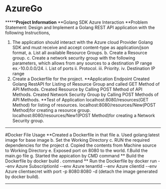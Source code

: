 # AzureGo
***************Project Information**********
**Golang SDK Azure Interaction 
**Problem Statement:
Design and Implement a Golang REST API application with the following Instructions,
1.	The application should interact with the Azure cloud Provider Golang SDK and must receive and accept content-type as application/json format,
a.	List all available Resource Groups.
b.	Create a Resource group.
c.	Create a network security group with the following parameters, which allows from any sources to a destination IP range ex.-10.0.0.0/24.
i.	List of ports
ii.	Protocol.
iii.	Priority.
iv.	Destination IP range
2.	Create a Dockerfile for the project.
**Application Endpoint
Created Golang RestAPI for Listing of Resource Group and called GET Method of API Methods.
Created Resource by Calling POST Method of API Methods.
Created Network Security Group by Calling POST Methods of API Methods.
**Test of Application 
localhost:8080/resources(GET Method) for listing of resources.
localhost:8080/resources/New(POST Method)for creating a resource group.
localhost:8080/resources/New1(POST Method)for creating a Network Security group.
****************************************************************************************************************************************************************
#Docker File Usage 
**Created a Dockerfile in that file 
a. Used golang:latest image for base image 
b. Set the Working Directory
c. RUN  the required  dependencies for the project
d. Copied the contents from Machine source to Working Directory
e. Exposed port on 8080 to the world.
f.Build the main.go file 
g. Started the appication by CMD command
** Build the Dockerfile by docker build . command
** Run the Dockerfile by docker run --env Azure SubscriptionId --env Azure tenantId --env Azure clientId --env Azure clientsecret with port -p 8080:8080 
-d (detach the image generated by docker build).
***************************************************************************************************************************************************************************
